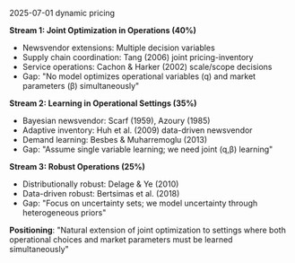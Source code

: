 
2025-07-01
dynamic pricing

**Stream 1: Joint Optimization in Operations (40%)**

- Newsvendor extensions: Multiple decision variables
- Supply chain coordination: Tang (2006) joint pricing-inventory
- Service operations: Cachon & Harker (2002) scale/scope decisions
- Gap: "No model optimizes operational variables (q) and market parameters (β) simultaneously"

**Stream 2: Learning in Operational Settings (35%)**

- Bayesian newsvendor: Scarf (1959), Azoury (1985)
- Adaptive inventory: Huh et al. (2009) data-driven newsvendor
- Demand learning: Besbes & Muharremoglu (2013)
- Gap: "Assume single variable learning; we need joint (q,β) learning"

**Stream 3: Robust Operations (25%)**

- Distributionally robust: Delage & Ye (2010)
- Data-driven robust: Bertsimas et al. (2018)
- Gap: "Focus on uncertainty sets; we model uncertainty through heterogeneous priors"

**Positioning**: "Natural extension of joint optimization to settings where both operational choices and market parameters must be learned simultaneously"